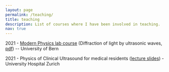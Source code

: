 ```yaml
---
layout: page
permalink: /teaching/
title: teaching
description: List of courses where I have been involved in teaching.  
nav: true
---
```


2021 - [Modern Physics lab course](https://www.physik.unibe.ch/studium/lehrveranstaltungen/bachelorprogramm/laborkurs/index_ger.html) (Diffraction of light by ultrasonic waves, [pdf](https://www.physik.unibe.ch/unibe/portal/fak_naturwis/b_paw/a_fphyast/content/e41821/e41822/e140946/e148625/e270487/files473955/labmanualultrasound_ger.pdf)) -- University of Bern

2021 - Physics of Clinical Ultrasound for medical residents (<a href="/home/naiara/Git_repositories/personal-website/assets/pdf/Lecture_PhysicsUS_Jan27_NKM.pdf">lecture slides</a>) - University Hospital Zurich
